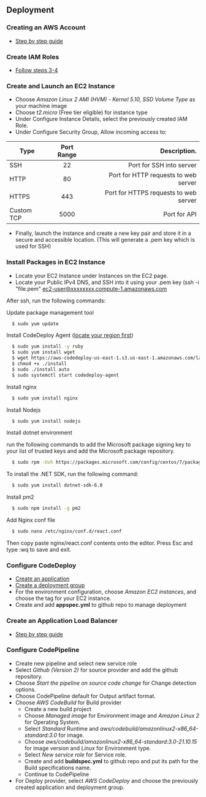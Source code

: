 ## Deployment

### Creating an AWS Account

  - [Step by step guide](https://aws.amazon.com/premiumsupport/knowledge-center/create-and-activate-aws-account/)

### Create IAM Roles

  - [Follow steps 3-4](https://docs.aws.amazon.com/codedeploy/latest/userguide/getting-started-provision-user.html)

### Create and Launch an EC2 Instance

  - Choose *Amazon Linux 2 AMI (HVM) - Kernel 5.10, SSD Volume Type* as your machine image
  - Choose *t2.micro* (Free tier eligible) for instance type
  - Under Configure Instance Details, select the previously created IAM Role.
  - Under Configure Security Group, Allow incoming access to:
 
| Type         | Port Range | Description.                                |
| ------------ | :--------: | ------------------------------------------: |
| SSH          | 22         |  Port for SSH into server                   |
| HTTP         | 80         |  Port for HTTP requests to web server       |
| HTTPS        | 443        |  Port for HTTPS requests to web server      |
| Custom TCP   | 5000       |  Port for API                               |

  - Finally, launch the instance and create a new key pair and store it in a secure and accessible location. (This will generate a .pem key which is used for SSH)

### Install Packages in EC2 Instance

  - Locate your EC2 Instance under Instances on the EC2 page.
  - Locate your Public IPv4 DNS, and SSH into it using your .pem key (ssh -i "file.pem" ec2-user@xxxxxxxx.compute-1.amazonaws.com

After ssh, run the following commands:

Update package management tool

```bash
  $ sudo yum update
```

Install CodeDeploy Agent ([locate your region first](https://docs.aws.amazon.com/codedeploy/latest/userguide/resource-kit.html))

```bash
  $ sudo yum install -y ruby
  $ sudo yum install wget
  $ wget https://aws-codedeploy-us-east-1.s3.us-east-1.amazonaws.com/latest/install
  $ chmod +x ./install
  $ sudo ./install auto
  $ sudo systemctl start codedeploy-agent
```

Install nginx

```bash
  $ sudo yum install nginx
```

Install Nodejs

```bash
  $ sudo yum install nodejs
```

Install dotnet environment

run the following commands to add the Microsoft package signing key to your list of trusted keys and add the Microsoft package repository.

```bash
  $ sudo rpm -Uvh https://packages.microsoft.com/config/centos/7/packages-microsoft-prod.rpm
```

To install the .NET SDK, run the following command:

```bash
  $ sudo yum install dotnet-sdk-6.0
```

Install pm2

```bash
  $ sudo npm install -g pm2
```

Add Nginx conf file

```bash
  $ sudo nano /etc/nginx/conf.d/react.conf
```

Then copy paste nginx/react.conf contents onto the editor. Press Esc and type :wq to save and exit.

### Configure CodeDeploy

  - [Create an application](https://docs.aws.amazon.com/codedeploy/latest/userguide/applications-create-in-place.html)
  - [Create a deployment group](https://docs.aws.amazon.com/codedeploy/latest/userguide/deployment-groups-create-in-place.html)
  - For the environment configuration, choose *Amazon EC2 instances*, and choose the tag for your EC2 instance.
  - Create and add **appspec.yml** to github repo to manage deployment

### Create an Application Load Balancer

  - [Step by step guide](https://docs.aws.amazon.com/elasticloadbalancing/latest/application/create-application-load-balancer.html)

### Configure CodePipeline
  
  - Create new pipeline and select new service role
  - Select *Github (Version 2)* for source provider and add the github repository.
  - Choose *Start the pipeline on source code change* for Change detection options.
  - Choose CodePipeline default for Output artifact format.
  - Choose *AWS CodeBuild* for Build provider
      - Create a new build project
      - Choose *Managed image* for Environment image and *Amazon Linux 2* for Operating System.
      - Select *Standard* Runtime and *aws/codebuild/amazonlinux2-x86_64-standard:3.0* for image.
      - Choose *aws/codebuild/amazonlinux2-x86_64-standard:3.0-21.10.15* for image version and *Linux* for Environment type.
      - Select *New service role* for Service role.
      - Create and add **buildspec.yml** to github repo and put its path for the Build specifications name.
      - Continue to CodePipeline
  - For Deploy provider, select *AWS CodeDeploy* and choose the previously created application and deployment group.
